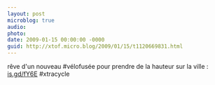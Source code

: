 ```yaml
---
layout: post
microblog: true
audio: 
photo: 
date: 2009-01-15 00:00:00 -0000
guid: http://xtof.micro.blog/2009/01/15/t1120669831.html
---
```

rêve d'un nouveau #vélofusée pour prendre de la hauteur sur la ville  :  [is.gd/fY6E](http://is.gd/fY6E) #xtracycle
